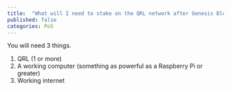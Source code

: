 ```yaml
---
title:  "What will I need to stake on the QRL network after Genesis Block?"
published: false
categories: PoS
---
```


You will need 3 things. 

1. QRL (1 or more)
2. A working computer (something as powerful as a Raspberry Pi or greater)
3. Working internet


